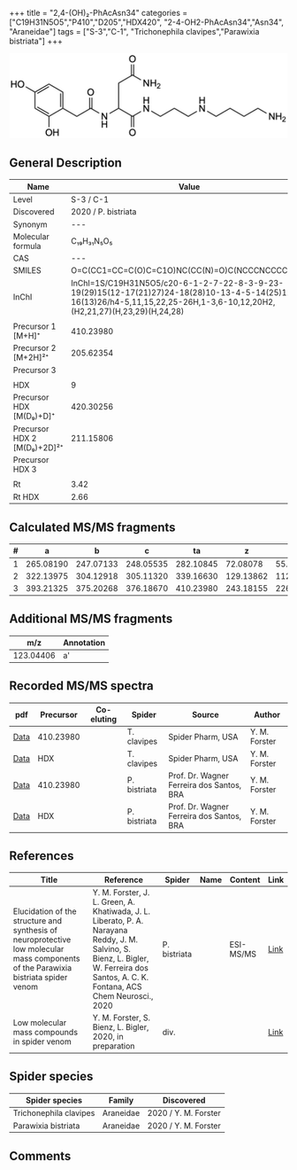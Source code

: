 +++
title = "2,4-(OH)₂-PhAcAsn34"
categories = ["C19H31N5O5","P410","D205","HDX420",
"2-4-OH2-PhAcAsn34","Asn34",
"Araneidae"]
tags = ["S-3","C-1",
"Trichonephila clavipes","Parawixia bistriata"]
+++

![](/img/2-4-OH2-PhAcAsn34.png)

## General Description

| Name                       | Value              |
|----------------------------|--------------------|
| Level                      | S-3 / C-1          |
| Discovered                 | 2020 / P. bistriata |
| Synonym                    | ---                |
| Molecular formula          | C₁₉H₃₁N₅O₅                   |
| CAS                        | ---                |
| SMILES | O=C(CC1=CC=C(O)C=C1O)NC(CC(N)=O)C(NCCCNCCCCN)=O  |
| InChI  | InChI=1S/C19H31N5O5/c20-6-1-2-7-22-8-3-9-23-19(29)15(12-17(21)27)24-18(28)10-13-4-5-14(25)11-16(13)26/h4-5,11,15,22,25-26H,1-3,6-10,12,20H2,(H2,21,27)(H,23,29)(H,24,28)  |
|                            |                    |
| Precursor 1 [M+H]⁺       | 410.23980      |
| Precursor 2 [M+2H]²⁺        | 205.62354       |
| Precursor 3                |                    |
|                            |                    |
| HDX                        | 9                  |
| Precursor HDX   [M(D₉)+D]⁺   | 420.30256                   |
| Precursor HDX 2 [M(D₉)+2D]²⁺ | 211.15806                   |
| Precursor HDX 3            |                    |
|                            |                    |
| Rt                         | 3.42                   |
| Rt HDX                     | 2.66                   |

## Calculated MS/MS fragments

| # | a         | b         | c         | ta        | z         | y         | tz        |
|---|-----------|-----------|-----------|-----------|-----------|-----------|-----------|
| 1 | 265.08190 | 247.07133 | 248.05535 | 282.10845 | 72.08078 | 55.05423 | 89.10732 |
| 2 | 322.13975 | 304.12918 | 305.11320 | 339.16630 | 129.13862 | 112.11208 | 146.16517 |
| 3 | 393.21325 | 375.20268 | 376.18670 | 410.23980 | 243.18155 | 226.15500 | 260.20810 |

## Additional MS/MS fragments

| m/z       | Annotation |
|-----------|------------|
| 123.04406 | a'         |

## Recorded MS/MS spectra

| pdf                                             | Precursor | Co-eluting | Spider      | Source                       | Author        |
|-------------------------------------------------|-----------|------------|-------------|------------------------------|---------------|
| [Data](/pdf/N-clavipes/410_2-4-OH2-PhAcAsn34_Nc.pdf) | 410.23980  |           | T. clavipes | Spider Pharm, USA | Y. M. Forster |
| [Data](/pdf/N-clavipes/410_2-4-OH2-PhAcAsn34_Nc_HDX.pdf) | HDX  |           | T. clavipes | Spider Pharm, USA | Y. M. Forster |
| [Data](/pdf/P-bistriata/410_2-4-OH2-PhAcAsn34_Pb.pdf) | 410.23980 |           | P. bistriata | Prof. Dr. Wagner Ferreira dos Santos, BRA | Y. M. Forster |
| [Data](/pdf/P-bistriata/410_2-4-OH2-PhAcAsn34_Pb_HDX.pdf) | HDX |           | P. bistriata | Prof. Dr. Wagner Ferreira dos Santos, BRA | Y. M. Forster |


## References

| Title | Reference | Spider | Name | Content | Link |
|-------|-----------|--------|------|---------|------|
| Elucidation of the structure and synthesis of neuroprotective low molecular mass components of the Parawixia bistriata spider venom      | Y. M. Forster, J. L. Green, A. Khatiwada, J. L. Liberato, P. A. Narayana Reddy, J. M. Salvino, S. Bienz, L. Bigler, W. Ferreira dos Santos, A. C. K. Fontana, ACS Chem Neurosci., 2020          | P. bistriata       |      | ESI-MS/MS        | [Link](https://pubs.acs.org/doi/10.1021/acschemneuro.0c00007)     |
| Low molecular mass compounds in spider venom      | Y. M. Forster, S. Bienz, L. Bigler, 2020, in preparation          | div.       |   |   | [Link](unknown) |

## Spider species

| Spider species     | Family     | Discovered           |
|--------------------|------------|----------------------|
| Trichonephila clavipes | Araneidae | 2020 / Y. M. Forster |
| Parawixia bistriata | Araneidae | 2020 / Y. M. Forster |


## Comments